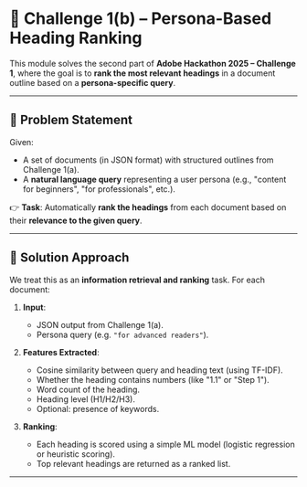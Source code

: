 # 📘 Challenge 1(b) – Persona-Based Heading Ranking

This module solves the second part of **Adobe Hackathon 2025 – Challenge 1**, where the goal is to **rank the most relevant headings** in a document outline based on a **persona-specific query**.

---

## 🚀 Problem Statement

Given:
- A set of documents (in JSON format) with structured outlines from Challenge 1(a).
- A **natural language query** representing a user persona (e.g., "content for beginners", "for professionals", etc.).

👉 **Task**: Automatically **rank the headings** from each document based on their **relevance to the given query**.

---

## 🧠 Solution Approach

We treat this as an **information retrieval and ranking** task. For each document:

1. **Input**: 
   - JSON output from Challenge 1(a).
   - Persona query (e.g. `"for advanced readers"`).

2. **Features Extracted**:
   - Cosine similarity between query and heading text (using TF-IDF).
   - Whether the heading contains numbers (like "1.1" or "Step 1").
   - Word count of the heading.
   - Heading level (H1/H2/H3).
   - Optional: presence of keywords.

3. **Ranking**:
   - Each heading is scored using a simple ML model (logistic regression or heuristic scoring).
   - Top relevant headings are returned as a ranked list.

---
